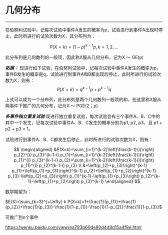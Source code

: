 # 几何分布
----
在伯努利试验中，记每次试验中事件A发生的概率为p，试验进行到事件A出现时停止，此时所进行的试验次数为X，其分布列为：

$$P(X=k)=(1-p)^{k-1} p, k=1,2, \ldots$$

此分布列是几何数列的一般项，因此称X服从几何分布，记为X ～ GE(p)




***拓展：***
现进行如下试验，在伯努利试验中，记每次试验中事件A发生的概率为p，事件B发生的概率是q，试验进行到事件A和B都出现后停止，此时所进行的试验次数为X，则有：
$$P(X=k)=q^{k-1} p+p^{k-1} q$$

上式可以成为一个分布列，此分布列是两个几何数列一般项的和，在这里称X服从两事件下推广的几何分布，记为X ～ PGE(2；p)


***多事件独立重复试验***
现进行独立重复试验，每次试验会有三个事件A、B、C中的其中一个发生，记每次试验中事件A、B、C发生的概率分别为p1, p2, p3，且 p1 + p2 + p3 = 1。

试验进行到事件A、B、C都发生后停止，此时所进行的试验次数为X，则有：

$$
\begin{aligned}
&P(X=k)=\sum_{i=1}^{k-2}\left(\frac{k-1}{i}\right) p_{2}^{i} p_{3}^{k-1-i} p_{1}+\sum_{i=1}^{k-2}\left(\frac{k-1}{i}\right) p_{1}^{i} p_{3}^{k-1-i} p_{2}+\sum_{i=1}^{k-2}\left(\frac{k-1}{i}\right) p_{1}^{i} p_{2}^{k-1-i} p_{3} \\
&=\left(p_{2}+p_{3}\right)^{k-1} p_{1}+\left(p_{1}+p_{3}\right)^{k-1} p_{2}+\left(p_{1}+p_{2}\right)^{k-1} p_{3}-\left(p_{2}+p_{3}\right) p_{1}^{k-1}-\left(p_{1}+p_{3}\right) p_{2}^{k-1}-\left(p_{1}+p_{2}\right) p_{3}^{k-1}
\end{aligned}
$$

数学期望为：

$E(X)=\sum_{k=3}^{+\infty} k P(X=k)=1+\frac{1}{p_{1}}+\frac{1}{p_{2}}+\frac{1}{p_{3}}-\frac{1}{1-p_{1}}-\frac{1}{1-p_{2}}-\frac{1}{1-p_{3}}$

可推广到n个事件

https://wenku.baidu.com/view/ea793b60de80d4d8d15a4f8e.html